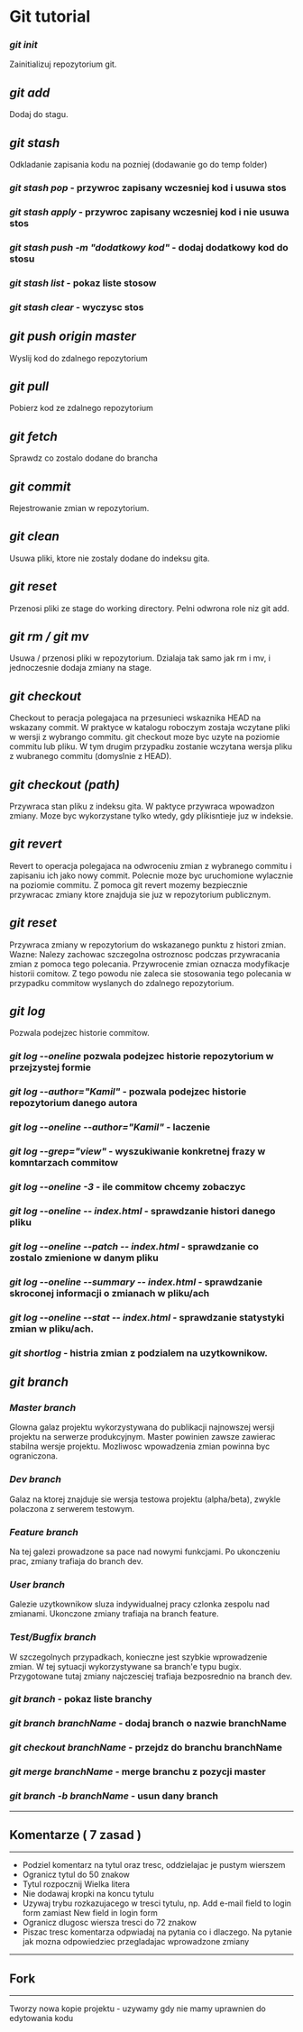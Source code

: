# Git tutorial

### **_git init_**

Zainitializuj repozytorium git.

## **_git add_**

Dodaj do stagu.

## **_git stash_**

Odkladanie zapisania kodu na pozniej (dodawanie go do temp folder)

### **_git stash pop_** - przywroc zapisany wczesniej kod i usuwa stos

### **_git stash apply_** - przywroc zapisany wczesniej kod i nie usuwa stos

### **_git stash push -m "dodatkowy kod"_** - dodaj dodatkowy kod do stosu

### **_git stash list_** - pokaz liste stosow

### **_git stash clear_** - wyczysc stos

## **_git push origin master_**

Wyslij kod do zdalnego repozytorium

## **_git pull_**

Pobierz kod ze zdalnego repozytorium

## **_git fetch_**

Sprawdz co zostalo dodane do brancha

## **_git commit_**

Rejestrowanie zmian w repozytorium.

## **_git clean_**

Usuwa pliki, ktore nie zostaly dodane do indeksu gita.

## **_git reset_**

Przenosi pliki ze stage do working directory. Pelni odwrona
role niz git add.

## **_git rm / git mv_**

Usuwa / przenosi pliki w repozytorium. Dzialaja tak samo
jak rm i mv, i jednoczesnie dodaja zmiany na stage.

## **_git checkout_**

Checkout to peracja polegajaca na przesunieci wskaznika HEAD na wskazany commit.
W praktyce w katalogu roboczym zostaja wczytane pliki w wersji z wybrango commitu.
git checkout moze byc uzyte na poziomie commitu lub pliku. W tym drugim przypadku
zostanie wczytana wersja pliku z wubranego commitu (domyslnie z HEAD).

## **_git checkout (path)_**

Przywraca stan pliku z indeksu gita. W paktyce przywraca wpowadzon zmiany.
Moze byc wykorzystane tylko wtedy, gdy plikisntieje juz w indeksie.

## **_git revert_**

Revert to operacja polegajaca na odwroceniu zmian z wybranego commitu i zapisaniu
ich jako nowy commit. Polecnie moze byc uruchomione wylacznie na poziomie commitu.
Z pomoca git revert mozemy bezpiecznie przywracac zmiany ktore znajduja sie juz w
repozytorium publicznym.

## **_git reset_**

Przywraca zmiany w repozytorium do wskazanego punktu z histori zmian. Wazne: Nalezy
zachowac szczegolna ostroznosc podczas przywracania zmian z pomoca tego polecania.
Przywrocenie zmian oznacza modyfikacje historii comitow. Z tego powodu nie zaleca sie
stosowania tego polecania w przypadku commitow wyslanych do zdalnego repozytorium.

## **_git log_**

Pozwala podejzec historie commitow.

### **_git log --oneline_** pozwala podejzec historie repozytorium w przejzystej formie

### **_git log --author="Kamil"_** - pozwala podejzec historie repozytorium danego autora

### **_git log --oneline --author="Kamil"_** - laczenie

### **_git log --grep="view"_** - wyszukiwanie konkretnej frazy w komntarzach commitow

### **_git log --oneline -3_** - ile commitow chcemy zobaczyc

### **_git log --oneline -- index.html_** - sprawdzanie histori danego pliku

### **_git log --oneline --patch -- index.html_** - sprawdzanie co zostalo zmienione w danym pliku

### **_git log --oneline --summary -- index.html_** - sprawdzanie skroconej informacji o zmianach w pliku/ach

### **_git log --oneline --stat -- index.html_** - sprawdzanie statystyki zmian w pliku/ach.

### **_git shortlog_** - histria zmian z podzialem na uzytkownikow.

## **_git branch_**

### **_Master branch_**

Glowna galaz projektu wykorzystywana do publikacji najnowszej wersji projektu na serwerze produkcyjnym.
Master powinien zawsze zawierac stabilna wersje projektu. Mozliwosc wpowadzenia zmian powinna byc ograniczona.

### **_Dev branch_**

Galaz na ktorej znajduje sie wersja testowa projektu (alpha/beta), zwykle polaczona z serwerem testowym.

### **_Feature branch_**

Na tej galezi prowadzone sa pace nad nowymi funkcjami. Po ukonczeniu prac, zmiany trafiaja do branch dev.

### **_User branch_**

Galezie uzytkownikow sluza indywidualnej pracy czlonka zespolu nad zmianami. Ukonczone zmiany trafiaja na branch feature.

### **_Test/Bugfix branch_**

W szczegolnych przypadkach, konieczne jest szybkie wprowadzenie zmian. W tej sytuacji wykorzystywane sa branch'e typu bugix.
Przygotowane tutaj zmiany najczesciej trafiaja bezposrednio na branch dev.

### **_git branch_** - pokaz liste branchy

### **_git branch branchName_** - dodaj branch o nazwie branchName

### **_git checkout branchName_** - przejdz do branchu branchName

### **_git merge branchName_** - merge branchu z pozycji master

### **_git branch -b branchName_** - usun dany branch

---

## Komentarze ( 7 zasad )

---

- Podziel komentarz na tytul oraz tresc, oddzielajac je pustym wierszem
- Ogranicz tytul do 50 znakow
- Tytul rozpocznij Wielka litera
- Nie dodawaj kropki na koncu tytulu
- Uzywaj trybu rozkazujacego w tresci tytulu, np. Add e-mail field to login form zamiast New field in login form
- Ogranicz dlugosc wiersza tresci do 72 znakow
- Piszac tresc komentarza odpwiadaj na pytania co i dlaczego. Na pytanie jak mozna odpowiedziec przegladajac
  wprowadzone zmiany

---

## Fork

---

Tworzy nowa kopie projektu - uzywamy gdy nie mamy uprawnien do edytowania kodu
